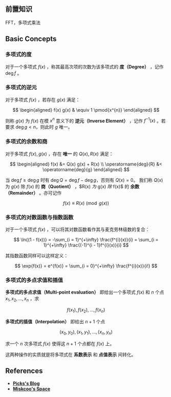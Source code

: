 ## 前置知识

FFT，多项式乘法

## Basic Concepts

### 多项式的度

对于一个多项式 $f(x)$ ，称其最高次项的次数为该多项式的 **度（Degree）** ，记作 $\operatorname{deg}{f}$ 。

### 多项式的逆元

对于多项式 $f(x)$ ，若存在 $g(x)$ 满足：

$$
\begin{aligned}
	f(x) g(x) & \equiv 1 \pmod{x^{n}}
\end{aligned}
$$

则称 $g(x)$ 为 $f(x)$ 在模 $x^{n}$ 意义下的 **逆元（Inverse Element）** ，记作 $f^{-1}(x)$ 。若要求 $\operatorname{deg}{g} < n$，则此时 $g$ 唯一。

### 多项式的余数和商

对于多项式 $f(x), g(x)$ ，存在 **唯一** 的 $Q(x), R(x)$ 满足：

$$
\begin{aligned}
    f(x) &= Q(x) g(x) + R(x) \\
    \operatorname{deg}{R} &< \operatorname{deg}{g}
\end{aligned}
$$

当 $\operatorname{deg}{f} \ge \operatorname{deg}{g}$ 时有 $\operatorname{deg}{Q} = \operatorname{deg}{f} - \operatorname{deg}{g}$，否则有 $Q(x) = 0$。
我们称 $Q(x)$ 为 $g(x)$ 除 $f(x)$ 的 **商（Quotient）** ，$R(x) $为$ g(x) $除$ f(x)$ 的 **余数（Remainder）** 。亦可记作

$$
f(x) \equiv R(x) \pmod{g(x)}
$$

### <span id="ln-exp">多项式的对数函数与指数函数</span>

对于一个多项式 $f(x)$ ，可以将其对数函数看作其与麦克劳林级数的复合：

$$
\ln{(1 - f(x))} = -\sum_{i = 1}^{+\infty} \frac{f^{i}(x)}{i} = \sum_{i = 1}^{+\infty} \frac{(-1)^{i - 1}f^{i}(x)}{i}
$$

其指数函数同样可以这样定义：

$$
\exp{f(x)} = e^{f(x)} = \sum_{i = 0}^{+\infty} \frac{f^{i}(x)}{i!}
$$

### 多项式的多点求值和插值

 **多项式的多点求值（Multi-point evaluation）** 即给出一个多项式 $f(x)$ 和 $n$ 个点 $x_{1}, x_{2}, \dots, x_{n}$ ，求

$$
f(x_{1}), f(x_{2}), \dots, f(x_{n})
$$

 **多项式的插值（Interpolation）** 即给出 $n + 1$ 个点

$$
(x_{0}, y_{0}), (x_{1}, y_{1}), \dots, (x_{n}, y_{n})
$$

求一个 $n$ 次多项式 $f(x)$ 使得这 $n + 1$ 个点都在 $f(x)$ 上。

这两种操作的实质就是将多项式在 **系数表示** 和 **点值表示** 间转化。

## References

-   [ **Picks's Blog** ](https://picks.logdown.com)
-   [ **Miskcoo's Space** ](https://blog.miskcoo.com)
